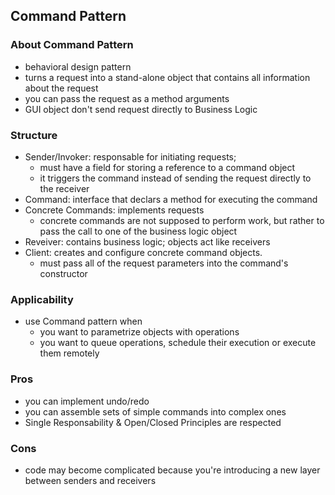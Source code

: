 ## Command Pattern
### About Command Pattern
* behavioral design pattern
* turns a request into a stand-alone object that contains all information about the request
* you can pass the request as a method arguments
* GUI object don't send request directly to Business Logic

### Structure
* Sender/Invoker: responsable for initiating requests;
  - must have a field for storing a reference to a command object
  - it triggers the command instead of sending the request directly to the receiver
* Command: interface that declars a method for executing the command
* Concrete Commands: implements requests
  - concrete commands are not supposed to perform work, but rather to pass the call to one of the business logic object
* Reveiver: contains business logic; objects act like receivers
* Client: creates and configure concrete command objects.
  - must pass all of the request parameters into the command's constructor

### Applicability
* use Command pattern when
  - you want to parametrize objects with operations
  - you want to queue operations, schedule their execution or execute them remotely

### Pros
* you can implement undo/redo
* you can assemble sets of simple commands into complex ones
* Single Responsability & Open/Closed Principles are respected

### Cons
* code may become complicated because you're introducing a new layer between senders and receivers